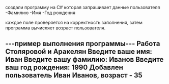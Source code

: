 создали программу на C# которая запрашивает данные пользователя
-Фамилию
-Имя
-Год рождения

каждое поле проверяется на корректность заполнения, затем программа вычисляет возраст пользователя.

---пример выполнения программы---
Работа Столяровой и Аракелян
Введите ваше имя: Иван
Введите вашу фамилию: Иванов
Введите ваш год рождения: 1990
Добавлен пользователь Иван Иванов, возраст - 35
----
